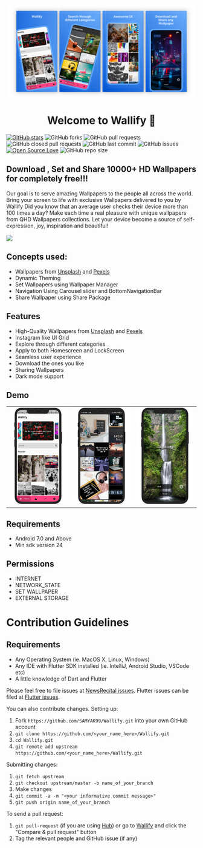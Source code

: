 <p> <img src="./Screenshots/promo.png" > </p>
<h1 align="center">Welcome to Wallify 👋</h1>

[![GitHub stars](https://img.shields.io/github/stars/SAMYAK99/Wallify?style=social)](https://github.com/login?return_to=%2FSAMYAK99%Wallify) 
 ![GitHub forks](https://img.shields.io/github/forks/SAMYAK99/Wallify?style=social) 
 ![GitHub pull requests](https://img.shields.io/github/issues-pr/SAMYAK99/Wallify)
 ![GitHub closed pull requests](https://img.shields.io/github/issues-pr-closed/SAMYAK99/Wallify) 
 ![GitHub last commit](https://img.shields.io/github/last-commit/SAMYAK99/Wallify) 
 ![GitHub issues](https://img.shields.io/github/issues-raw/SAMYAK99/Wallify)
 [![Open Source Love](https://badges.frapsoft.com/os/v2/open-source.svg?v=103)](https://github.com/SAMYAK99/Wallify) 
 ![GitHub repo size](https://img.shields.io/github/repo-size/SAMYAK99/Wallify)
 

## Download , Set and Share 10000+ HD Wallpapers for completely free!!!
Our goal is to serve amazing Wallpapers to the people all across the world. Bring your screen to life with exclusive Wallpapers delivered to you by Wallify
Did you know that an average user checks their device more than 100 times a day? Make each time a real pleasure with unique wallpapers from QHD Wallpapers collections. Let your device become a source of self-expression, joy, inspiration and beautiful!


<a href='https://play.google.com/store/apps/details?id=com.projects.wallpaperapp'><img align='center' height='85' src='https://play.google.com/intl/en_us/badges/static/images/badges/en_badge_web_generic.png'></a>


## Concepts used:
* Wallpapers from [Unsplash](https://unsplash.com/) and [Pexels](https://www.pexels.com/)
* Dynamic Theming
* Set Wallpapers using Wallpaper Manager
* Navigation Using Carousel slider and BottomNavigationBar
* Share Wallpaper using Share Package


## Features
* High-Quality Wallpapers from [Unsplash](https://unsplash.com/) and [Pexels](https://www.pexels.com/)
* Instagram like UI Grid
* Explore through different categories
* Apply to both Homescreen and LockScreen
* Seamless user experience
* Download the ones you like
* Sharing Wallpapers 
* Dark mode support


## Demo
<table style={border:"none"}><tr>
  <tr>
    <td><img src="./Screenshots/one.png"></td>
    <td><img src="./Screenshots/two.png"></td>
     <td><img src="./Screenshots/three.png"></td>  
  </tr>
  </table>
  
##  Requirements
- Android 7.0 and Above
- Min sdk version 24

##  Permissions
- INTERNET
- NETWORK_STATE
- SET WALLPAPER
- EXTERNAL STORAGE
 
# Contribution Guidelines

## Requirements
* Any Operating System (ie. MacOS X, Linux, Windows)
* Any IDE with Flutter SDK installed (ie. IntelliJ, Android Studio, VSCode etc)
* A little knowledge of Dart and Flutter


Please feel free to file issues at [NewsRecital issues](https://github.com/SAMYAK99/Wallify/issues). Flutter issues can be filed at [Flutter issues](https://github.com/flutter/flutter/issues).

You can also contribute changes. Setting up:
1. Fork `https://github.com/SAMYAK99/Wallify.git` into your own GitHub account
2. `git clone https://github.com/<your_name_here>/Wallify.git`
3. `cd Wallify.git`
4. `git remote add upstream https://github.com/<your_name_here>/Wallify.git`

Submitting changes:
1. `git fetch upstream`
2. `git checkout upstream/master -b name_of_your_branch`
3. Make changes
4. `git commit -a -m "<your informative commit message>"`
5. `git push origin name_of_your_branch`

To send a pull request:
1. `git pull-request` (if you are using [Hub](https://hub.github.com/)) or go to [Wallify](https://github.com/SAMYAK99/Wallify) and click the "Compare & pull request" button
2. Tag the relevant people and GitHub issue (if any)
